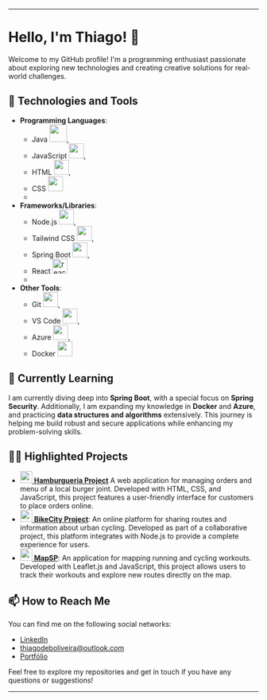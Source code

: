 

---

# Hello, I'm Thiago! 👋

Welcome to my GitHub profile! I'm a programming enthusiast passionate about exploring new technologies and creating creative solutions for real-world challenges.

## 🔧 Technologies and Tools

- **Programming Languages**:
   - Java <img src="https://img.icons8.com/fluency/48/java-coffee-cup-logo.png" width="35" heigh="35"/>,
   - JavaScript <img src="https://img.icons8.com/color/48/000000/javascript.png" width="30" height="30"/>, 
   - HTML <img src="https://img.icons8.com/color/48/000000/html-5.png" width="30" height="30"/>,
   - CSS  <img src="https://img.icons8.com/color/48/000000/css3.png" width="30" height="30"/>
   - 
- **Frameworks/Libraries**:
   - Node.js <img src="https://cdn.jsdelivr.net/gh/devicons/devicon@latest/icons/nodejs/nodejs-original.svg" width="30" heigh="30" />,
   - Tailwind CSS <img src="https://cdn.jsdelivr.net/gh/devicons/devicon@latest/icons/tailwindcss/tailwindcss-original.svg" width="30" height="30"/>,
   - Spring Boot <img src="https://img.icons8.com/color/48/spring-logo.png" width="30" height="30"/>,
   - React <img src="https://img.icons8.com/offices/40/react.png" alt="react" width="30" height="30"/>
   - 
- **Other Tools**: 
   - Git <img src="https://img.icons8.com/color/48/000000/git.png" width="30" height="30"/>,
   - VS Code <img src="https://img.icons8.com/color/48/000000/visual-studio-code-2019.png" width="30" height="30"/>,
   - Azure <img src="https://cdn.jsdelivr.net/gh/devicons/devicon@latest/icons/azure/azure-original.svg" width="30" height="30"/>,
   - Docker <img src="https://img.icons8.com/color/48/000000/docker.png" width="30" height="30"/>

## 🌱 Currently Learning

I am currently diving deep into **Spring Boot**, with a special focus on **Spring Security**. Additionally, I am expanding my knowledge in **Docker** and **Azure**, and practicing **data structures and algorithms** extensively. This journey is helping me build robust and secure applications while enhancing my problem-solving skills.

## 👨‍💻 Highlighted Projects

- [<img src="https://img.icons8.com/dusk/64/000000/hamburger.png" width="24"/> **Hamburgueria Project**](https://github.com/K1rit03/Projeto-Hamburgueria) A web application for managing orders and menu of a local burger joint. Developed with HTML, CSS, and JavaScript, this project features a user-friendly interface for customers to place orders online.
- [<img src="https://img.icons8.com/dusk/64/000000/bicycle.png" width="24"/> **BikeCity Project**](https://github.com/CP-WEB-BIKECITY/BIKECITY-CP): An online platform for sharing routes and information about urban cycling. Developed as part of a collaborative project, this platform integrates with Node.js to provide a complete experience for users.
- [<img src="https://img.icons8.com/dusk/64/000000/map-pin.png" width="24"/> **MapSP**](https://github.com/K1rit03/MapSp):  An application for mapping running and cycling workouts. Developed with Leaflet.js and JavaScript, this project allows users to track their workouts and explore new routes directly on the map.

## 📫 How to Reach Me

You can find me on the following social networks:

- [LinkedIn](https://www.linkedin.com/in/thiago-oliveira-884b1128a/)
- thiagodeboliveira@outlook.com
- [Portfólio](https://k1rit03.github.io/portf-lio/)

Feel free to explore my repositories and get in touch if you have any questions or suggestions!

---

